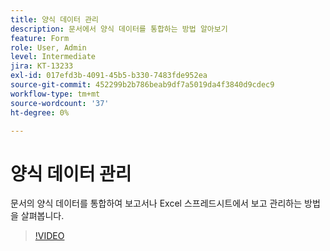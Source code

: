 ```yaml
---
title: 양식 데이터 관리
description: 문서에서 양식 데이터를 통합하는 방법 알아보기
feature: Form
role: User, Admin
level: Intermediate
jira: KT-13233
exl-id: 017efd3b-4091-45b5-b330-7483fde952ea
source-git-commit: 452299b2b786beab9df7a5019da4f3840d9cdec9
workflow-type: tm+mt
source-wordcount: '37'
ht-degree: 0%

---
```


# 양식 데이터 관리

문서의 양식 데이터를 통합하여 보고서나 Excel 스프레드시트에서 보고 관리하는 방법을 살펴봅니다.

>[!VIDEO](https://video.tv.adobe.com/v/3419330?quality=12&learn=on&hidetitle=true)

